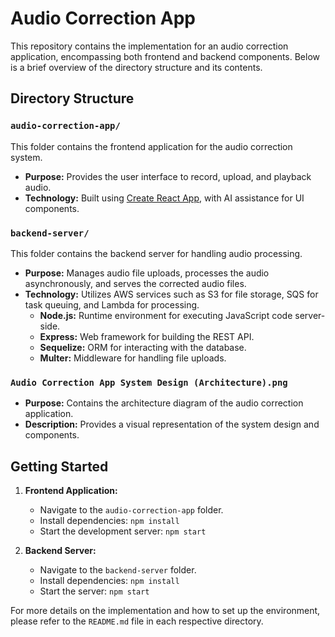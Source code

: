 # Audio Correction App

This repository contains the implementation for an audio correction application, encompassing both frontend and backend components. Below is a brief overview of the directory structure and its contents.

## Directory Structure

### `audio-correction-app/`
This folder contains the frontend application for the audio correction system.

- **Purpose:** Provides the user interface to record, upload, and playback audio.
- **Technology:** Built using [Create React App](https://create-react-app.dev/), with AI assistance for UI components.

### `backend-server/`
This folder contains the backend server for handling audio processing.

- **Purpose:** Manages audio file uploads, processes the audio asynchronously, and serves the corrected audio files.
- **Technology:** Utilizes AWS services such as S3 for file storage, SQS for task queuing, and Lambda for processing.
  - **Node.js:** Runtime environment for executing JavaScript code server-side.
  - **Express:** Web framework for building the REST API.
  - **Sequelize:** ORM for interacting with the database.
  - **Multer:** Middleware for handling file uploads.

### `Audio Correction App System Design (Architecture).png`
- **Purpose:** Contains the architecture diagram of the audio correction application.
- **Description:** Provides a visual representation of the system design and components.

## Getting Started

1. **Frontend Application:**
   - Navigate to the `audio-correction-app` folder.
   - Install dependencies: `npm install`
   - Start the development server: `npm start`

2. **Backend Server:**
   - Navigate to the `backend-server` folder.
   - Install dependencies: `npm install`
   - Start the server: `npm start`

For more details on the implementation and how to set up the environment, please refer to the `README.md` file in each respective directory.
